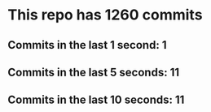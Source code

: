 # This repo has 1260 commits

## Commits in the last 1 second: 1
## Commits in the last 5 seconds: 11
## Commits in the last 10 seconds: 11
